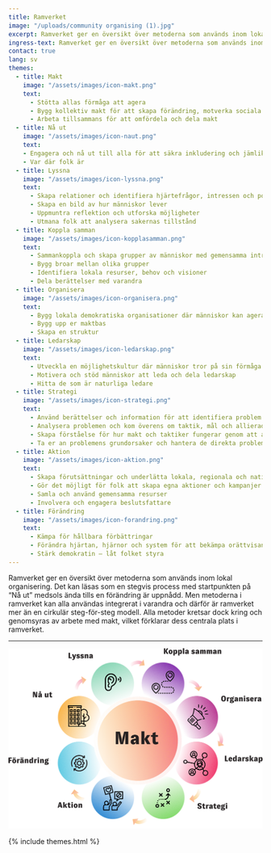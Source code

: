 ```yaml
---
title: Ramverket
image: "/uploads/community organising (1).jpg"
excerpt: Ramverket ger en översikt över metoderna som används inom lokal organisering.
ingress-text: Ramverket ger en översikt över metoderna som används inom lokal organisering.
contact: true
lang: sv
themes:
  - title: Makt
    image: "/assets/images/icon-makt.png"
    text:
      - Stötta allas förmåga att agera
      - Bygg kollektiv makt för att skapa förändring, motverka sociala orättvisor och bygga gemenskaper
      - Arbeta tillsammans för att omfördela och dela makt
  - title: Nå ut
    image: "/assets/images/icon-naut.png"
    text:
    - Engagera och nå ut till alla för att säkra inkludering och jämlikhet
    - Var där folk är
  - title: Lyssna
    image: "/assets/images/icon-lyssna.png"
    text:
      - Skapa relationer och identifiera hjärtefrågor, intressen och potentiella ledare
      - Skapa en bild av hur människor lever
      - Uppmuntra reflektion och utforska möjligheter
      - Utmana folk att analysera sakernas tillstånd
  - title: Koppla samman
    image: "/assets/images/icon-kopplasamman.png"
    text:
      - Sammankoppla och skapa grupper av människor med gemensamma intressen och behov
      - Bygg broar mellan olika grupper
      - Identifiera lokala resurser, behov och visioner
      - Dela berättelser med varandra
  - title: Organisera
    image: "/assets/images/icon-organisera.png"
    text:
      - Bygg lokala demokratiska organisationer där människor kan agera tillsammans
      - Bygg upp er maktbas
      - Skapa en struktur
  - title: Ledarskap
    image: "/assets/images/icon-ledarskap.png"
    text:
      - Utveckla en möjlighetskultur där människor tror på sin förmåga att skapa förändring
      - Motivera och stöd människor att leda och dela ledarskap
      - Hitta de som är naturliga ledare
  - title: Strategi
    image: "/assets/images/icon-strategi.png"
    text:
      - Använd berättelser och information för att identifiera problem
      - Analysera problemen och kom överens om taktik, mål och allierade
      - Skapa förståelse för hur makt och taktiker fungerar genom att agera tillsammans
      - Ta er an problemens grundorsaker och hantera de direkta problemen parallellt
  - title: Aktion
    image: "/assets/images/icon-aktion.png"
    text:
      - Skapa förutsättningar och underlätta lokala, regionala och nationella gemensamma aktioner i de sakfrågor som berör människor mest
      - Gör det möjligt för folk att skapa egna aktioner och kampanjer
      - Samla och använd gemensamma resurser
      - Involvera och engagera beslutsfattare
  - title: Förändring
    image: "/assets/images/icon-forandring.png"
    text:
      - Kämpa för hållbara förbättringar
      - Förändra hjärtan, hjärnor och system för att bekämpa orättvisans och ojämlikhetens rötter
      - Stärk demokratin – låt folket styra
---
```


Ramverket ger en översikt över metoderna som används inom lokal
organisering. Det kan läsas som en stegvis process med startpunkten
på “Nå ut” medsols ända tills en förändring är uppnådd. Men
metoderna i ramverket kan alla användas integrerat i varandra och
därför är ramverket mer än en cirkulär steg-för-steg modell. Alla
metoder kretsar dock kring och genomsyras av arbete med makt, vilket
förklarar dess centrala plats i ramverket.

---

![](/uploads/ramverk.png)

{% include themes.html %}
